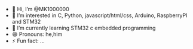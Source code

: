 - 👋 Hi, I’m @MK1000000
- 👀 I’m interested in C, Python, javascript/html/css, Arduino, RaspberryPI and STM32
- 🌱 I’m currently learning STM32 c embedded programming
- 😄 Pronouns: he,him
- ⚡ Fun fact: ...

<!---
MK1000000/MK1000000 is a ✨ special ✨ repository because its `README.md` (this file) appears on your GitHub profile.
You can click the Preview link to take a look at your changes.
--->

